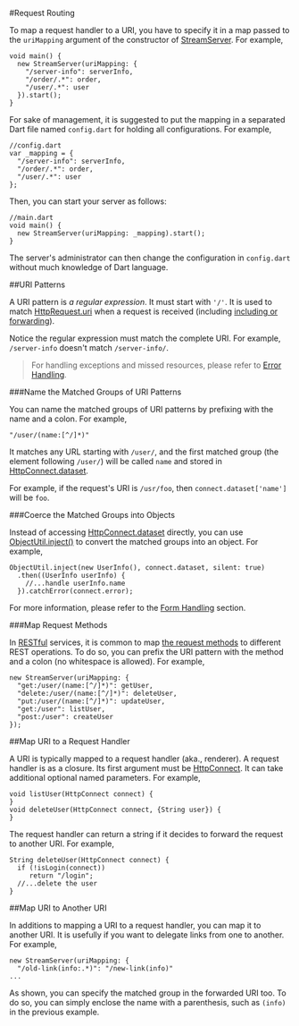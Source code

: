 #Request Routing

To map a request handler to a URI, you have to specify it in a map passed to the `uriMapping` argument of the constructor of [StreamServer](api:stream). For example,

    void main() {
      new StreamServer(uriMapping: {
        "/server-info": serverInfo,
        "/order/.*": order,
        "/user/.*": user
      }).start();
    }

For sake of management, it is suggested to put the mapping in a separated Dart file named `config.dart` for holding all configurations. For example,

    //config.dart
    var _mapping = {
      "/server-info": serverInfo,
      "/order/.*": order,
      "/user/.*": user
    };

Then, you can start your server as follows:

    //main.dart
    void main() {
      new StreamServer(uriMapping: _mapping).start();
    }

The server's administrator can then change the configuration in `config.dart` without much knowledge of Dart language.

##URI Patterns

A URI pattern is *a regular expression*. It must start with `'/'`. It is used to match [HttpRequest.uri](dart:io) when a request is received (including [including or forwarding](Request_Forwarding_and_Inclusion.md)).

Notice the regular expression must match the complete URI. For example, `/server-info` doesn't match `/server-info/`.

> For handling exceptions and missed resources, please refer to [Error Handling](../Configuration/Error_Handling.md).

###Name the Matched Groups of URI Patterns

You can name the matched groups of URI patterns by prefixing with the name and a colon.  For example, 

    "/user/(name:[^/]*)"

It matches any URL starting with `/user/`, and the first matched group (the element following `/user/`) will be called `name` and stored in [HttpConnect.dataset](api:stream).

For example, if the request's URI is `/usr/foo`, then `connect.dataset['name']`  will be `foo`.

###Coerce the Matched Groups into Objects

Instead of accessing [HttpConnect.dataset](api:stream) directly, you can use [ObjectUtil.inject()](http://api.rikulo.org/commons/latest/rikulo_mirrors/ObjectUtil.html#inject) to convert the matched groups into an object. For example,

    ObjectUtil.inject(new UserInfo(), connect.dataset, silent: true)
      .then((UserInfo userInfo) {
        //...handle userInfo.name
      }).catchError(connect.error);

For more information, please refer to the [Form Handling](Form_Handling.md) section.

###Map Request Methods

In [RESTful](http://en.wikipedia.org/wiki/Representational_state_transfer) services, it is common to map [the request methods](http://www.w3.org/Protocols/rfc2616/rfc2616-sec9.html) to different REST operations. To do so, you can prefix the URI pattern with the method and a colon (no whitespace is allowed). For example,

    new StreamServer(uriMapping: {
      "get:/user/(name:[^/]*)": getUser,
      "delete:/user/(name:[^/]*)": deleteUser,
      "put:/user/(name:[^/]*)": updateUser,
      "get:/user": listUser,
      "post:/user": createUser
    });

##Map URI to a Request Handler

A URI is typically mapped to a request handler (aka., renderer). A request handler is as a closure. Its first argument must be [HttpConnect](api:stream). It can take additional optional named parameters. For example,

    void listUser(HttpConnect connect) {
    }
    void deleteUser(HttpConnect connect, {String user}) {
    }

The request handler can return a string if it decides to forward the request to another URI. For example,

    String deleteUser(HttpConnect connect) {
      if (!isLogin(connect))
         return "/login";
      //...delete the user
    }

##Map URI to Another URI

In additions to mapping a URI to a request handler, you can map it to another URI. It is usefully if you want to delegate links from one to another. For example,

    new StreamServer(uriMapping: {
      "/old-link(info:.*)": "/new-link(info)"
    ...

As shown, you can specify the matched group in the forwarded URI too. To do so, you can simply enclose the name with a parenthesis, such as `(info)` in the previous example.
